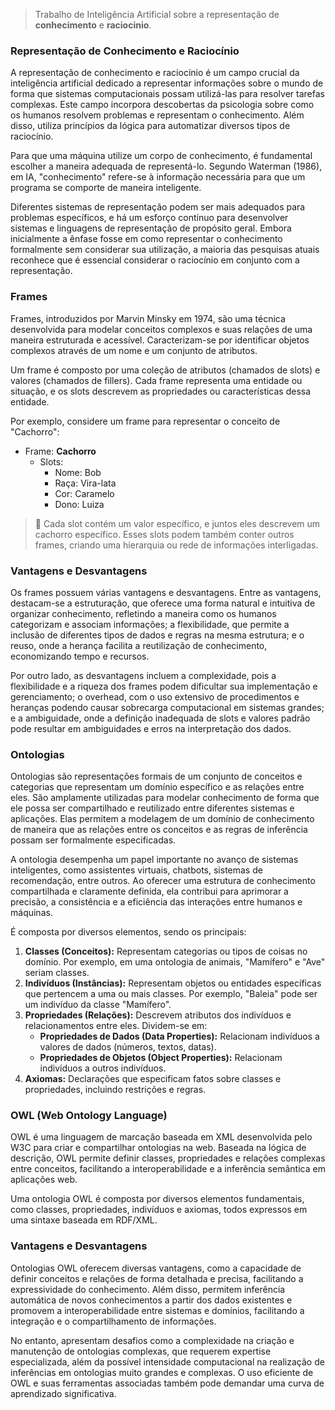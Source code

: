 > Trabalho de Inteligência Artificial sobre a representação de **conhecimento** e **raciocinio**.

### Representação de Conhecimento e Raciocínio
A representação de conhecimento e raciocínio é um campo crucial da inteligência artificial dedicado a representar informações sobre o mundo de forma que sistemas computacionais possam utilizá-las para resolver tarefas complexas. Este campo incorpora descobertas da psicologia sobre como os humanos resolvem problemas e representam o conhecimento. Além disso, utiliza princípios da lógica para automatizar diversos tipos de raciocínio.
  
Para que uma máquina utilize um corpo de conhecimento, é fundamental escolher a maneira adequada de representá-lo. Segundo Waterman (1986), em IA, "conhecimento" refere-se à informação necessária para que um programa se comporte de maneira inteligente. 
  
Diferentes sistemas de representação podem ser mais adequados para problemas específicos, e há um esforço contínuo para desenvolver sistemas e linguagens de representação de propósito geral. Embora inicialmente a ênfase fosse em como representar o conhecimento formalmente sem considerar sua utilização, a maioria das pesquisas atuais reconhece que é essencial considerar o raciocínio em conjunto com a representação. 

### Frames
Frames, introduzidos por Marvin Minsky em 1974, são uma técnica desenvolvida para modelar conceitos complexos e suas relações de uma maneira estruturada e acessível. Caracterizam-se por identificar objetos complexos através de um nome e um conjunto de atributos. 
  
Um frame é composto por uma coleção de atributos (chamados de slots) e valores (chamados de fillers). Cada frame representa uma entidade ou situação, e os slots descrevem as propriedades ou características dessa entidade.
  
Por exemplo, considere um frame para representar o conceito de "Cachorro":

- Frame: **Cachorro**
	- Slots:
		- Nome: Bob
		- Raça: Vira-lata
		- Cor: Caramelo
		- Dono: Luiza
  
> :memo: Cada slot contém um valor específico, e juntos eles descrevem um cachorro específico. Esses slots podem também conter outros frames, criando uma hierarquia ou rede de informações interligadas.
  
### Vantagens e Desvantagens
Os frames possuem várias vantagens e desvantagens. Entre as vantagens, destacam-se a estruturação, que oferece uma forma natural e intuitiva de organizar conhecimento, refletindo a maneira como os humanos categorizam e associam informações; a flexibilidade, que permite a inclusão de diferentes tipos de dados e regras na mesma estrutura; e o reuso, onde a herança facilita a reutilização de conhecimento, economizando tempo e recursos. 
  
Por outro lado, as desvantagens incluem a complexidade, pois a flexibilidade e a riqueza dos frames podem dificultar sua implementação e gerenciamento; o overhead, com o uso extensivo de procedimentos e heranças podendo causar sobrecarga computacional em sistemas grandes; e a ambiguidade, onde a definição inadequada de slots e valores padrão pode resultar em ambiguidades e erros na interpretação dos dados.


### Ontologias
Ontologias são representações formais de um conjunto de conceitos e categorias que representam um domínio específico e as relações entre eles. São amplamente utilizadas para modelar conhecimento de forma que ele possa ser compartilhado e reutilizado entre diferentes sistemas e aplicações. Elas permitem a modelagem de um domínio de conhecimento de maneira que as relações entre os conceitos e as regras de inferência possam ser formalmente especificadas.
  
A ontologia desempenha um papel importante no avanço de sistemas inteligentes, como assistentes virtuais, chatbots, sistemas de recomendação, entre outros. Ao oferecer uma estrutura de conhecimento compartilhada e claramente definida, ela contribui para aprimorar a precisão, a consistência e a eficiência das interações entre humanos e máquinas.
  
É composta por diversos elementos, sendo os principais:

1. **Classes (Conceitos):** Representam categorias ou tipos de coisas no domínio. Por exemplo, em uma ontologia de animais, "Mamífero" e "Ave" seriam classes.
2. **Indivíduos (Instâncias):** Representam objetos ou entidades específicas que pertencem a uma ou mais classes. Por exemplo, "Baleia" pode ser um indivíduo da classe "Mamífero".
3. **Propriedades (Relações):** Descrevem atributos dos indivíduos e relacionamentos entre eles. Dividem-se em:
	- **Propriedades de Dados (Data Properties):** Relacionam indivíduos a valores de dados (números, textos, datas).
	- **Propriedades de Objetos (Object Properties):** Relacionam indivíduos a outros indivíduos.
4. **Axiomas:** Declarações que especificam fatos sobre classes e propriedades, incluindo restrições e regras.
   
### OWL (Web Ontology Language)
  OWL é uma linguagem de marcação baseada em XML desenvolvida pelo W3C para criar e compartilhar ontologias na web. Baseada na lógica de descrição, OWL permite definir classes, propriedades e relações complexas entre conceitos, facilitando a interoperabilidade e a inferência semântica em aplicações web.
  
Uma ontologia OWL é composta por diversos elementos fundamentais, como classes, propriedades, indivíduos e axiomas, todos expressos em uma sintaxe baseada em RDF/XML. 

### Vantagens e Desvantagens
  Ontologias OWL oferecem diversas vantagens, como a capacidade de definir conceitos e relações de forma detalhada e precisa, facilitando a expressividade do conhecimento. Além disso, permitem inferência automática de novos conhecimentos a partir dos dados existentes e promovem a interoperabilidade entre sistemas e domínios, facilitando a integração e o compartilhamento de informações. 
  
  No entanto, apresentam desafios como a complexidade na criação e manutenção de ontologias complexas, que requerem expertise especializada, além da possível intensidade computacional na realização de inferências em ontologias muito grandes e complexas. O uso eficiente de OWL e suas ferramentas associadas também pode demandar uma curva de aprendizado significativa.
